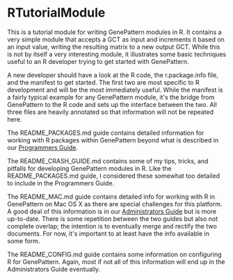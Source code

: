 # RTutorialModule

This is a tutorial module for writing GenePattern modules in R.  It contains a very simple module that accepts a GCT as input and increments it based on an input value, writing the resulting matrix to a new output GCT.  While this is not by itself a very interesting module, it illustrates some basic techniques useful to an R developer trying to get started with GenePattern.

A new developer should have a look at the R code, the r.package.info file, and the manifest to get started.  The first two are most specific to R development and will be the most immediately useful.  While the manifest is a fairly typical example for any GenePattern module, it's the bridge from GenePattern to the R code and sets up the interface between the two.  All three files are heavily annotated so that information will not be repeated here.

The README\_PACKAGES.md guide contains detailed information for working with R packages within GenePattern beyond what is described in our [Programmers Guide](http://www.broadinstitute.org/cancer/software/genepattern/programmers-guide#Using_R_Packages).

The README\_CRASH\_GUIDE.md contains some of my tips, tricks, and pitfalls for developing GenePattern modules in R.  Like the README\_PACKAGES.md guide, I considered these somewhat too detailed to include in the Programmers Guide.

The README\_MAC.md guide contains detailed info for working with R in GenePattern on Mac OS X as there are special challenges for this platform.  A good deal of this information is in our [Administrators Guide](http://www.broadinstitute.org/cancer/software/genepattern/administrators-guide) but is more up-to-date.  There is some repetition between the two guides but also not complete overlap; the intention is to eventually merge and rectify the two documents.  For now, it's important to at least have the info available in some form. 

The README\_CONFIG.md guide contains some information on configuring R for GenePattern.  Again, most if not all of this information will end up in the Administrators Guide eventually.
